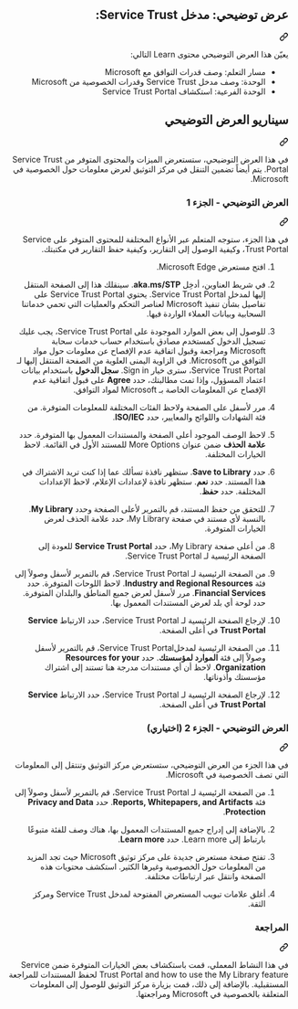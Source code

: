 <div class="Box-sc-g0xbh4-0 eoaCFS js-snippet-clipboard-copy-unpositioned undefined" data-hpc="true"><article class="markdown-body entry-content container-lg" itemprop="text">
<div class="markdown-heading" dir="rtl"><h1 tabindex="-1" class="heading-element" dir="rtl">عرض توضيحي: مدخل Service Trust:</h1><a id="user-content-عرض-توضيحي-مدخل-service-trust" class="anchor" aria-label="Permalink: عرض توضيحي: مدخل Service Trust:" href="#عرض-توضيحي-مدخل-service-trust"><svg class="octicon octicon-link" viewBox="0 0 16 16" version="1.1" width="16" height="16" aria-hidden="true"><path d="m7.775 3.275 1.25-1.25a3.5 3.5 0 1 1 4.95 4.95l-2.5 2.5a3.5 3.5 0 0 1-4.95 0 .751.751 0 0 1 .018-1.042.751.751 0 0 1 1.042-.018 1.998 1.998 0 0 0 2.83 0l2.5-2.5a2.002 2.002 0 0 0-2.83-2.83l-1.25 1.25a.751.751 0 0 1-1.042-.018.751.751 0 0 1-.018-1.042Zm-4.69 9.64a1.998 1.998 0 0 0 2.83 0l1.25-1.25a.751.751 0 0 1 1.042.018.751.751 0 0 1 .018 1.042l-1.25 1.25a3.5 3.5 0 1 1-4.95-4.95l2.5-2.5a3.5 3.5 0 0 1 4.95 0 .751.751 0 0 1-.018 1.042.751.751 0 0 1-1.042.018 1.998 1.998 0 0 0-2.83 0l-2.5 2.5a1.998 1.998 0 0 0 0 2.83Z"></path></svg></a></div>
<p dir="rtl">يعيّن هذا العرض التوضيحي محتوى Learn التالي:</p>
<ul dir="rtl">
<li>مسار التعلم: وصف قدرات التوافق مع Microsoft</li>
<li>الوحدة: وصف مدخل Service Trust وقدرات الخصوصية من Microsoft</li>
<li>الوحدة الفرعية: استكشاف Service Trust Portal</li>
</ul>
<div class="markdown-heading" dir="rtl"><h2 tabindex="-1" class="heading-element" dir="rtl">سيناريو العرض التوضيحي</h2><a id="user-content-سيناريو-العرض-التوضيحي" class="anchor" aria-label="Permalink: سيناريو العرض التوضيحي" href="#سيناريو-العرض-التوضيحي"><svg class="octicon octicon-link" viewBox="0 0 16 16" version="1.1" width="16" height="16" aria-hidden="true"><path d="m7.775 3.275 1.25-1.25a3.5 3.5 0 1 1 4.95 4.95l-2.5 2.5a3.5 3.5 0 0 1-4.95 0 .751.751 0 0 1 .018-1.042.751.751 0 0 1 1.042-.018 1.998 1.998 0 0 0 2.83 0l2.5-2.5a2.002 2.002 0 0 0-2.83-2.83l-1.25 1.25a.751.751 0 0 1-1.042-.018.751.751 0 0 1-.018-1.042Zm-4.69 9.64a1.998 1.998 0 0 0 2.83 0l1.25-1.25a.751.751 0 0 1 1.042.018.751.751 0 0 1 .018 1.042l-1.25 1.25a3.5 3.5 0 1 1-4.95-4.95l2.5-2.5a3.5 3.5 0 0 1 4.95 0 .751.751 0 0 1-.018 1.042.751.751 0 0 1-1.042.018 1.998 1.998 0 0 0-2.83 0l-2.5 2.5a1.998 1.998 0 0 0 0 2.83Z"></path></svg></a></div>
<p dir="rtl">في هذا العرض التوضيحي، ستستعرض الميزات والمحتوى المتوفر من Service Trust Portal. يتم أيضاً تضمين التنقل في مركز التوثيق لعرض معلومات حول الخصوصية في Microsoft.</p>
<div class="markdown-heading" dir="rtl"><h3 tabindex="-1" class="heading-element" dir="rtl">العرض التوضيحي - الجزء 1</h3><a id="user-content-العرض-التوضيحي---الجزء-1" class="anchor" aria-label="Permalink: العرض التوضيحي - الجزء 1" href="#العرض-التوضيحي---الجزء-1"><svg class="octicon octicon-link" viewBox="0 0 16 16" version="1.1" width="16" height="16" aria-hidden="true"><path d="m7.775 3.275 1.25-1.25a3.5 3.5 0 1 1 4.95 4.95l-2.5 2.5a3.5 3.5 0 0 1-4.95 0 .751.751 0 0 1 .018-1.042.751.751 0 0 1 1.042-.018 1.998 1.998 0 0 0 2.83 0l2.5-2.5a2.002 2.002 0 0 0-2.83-2.83l-1.25 1.25a.751.751 0 0 1-1.042-.018.751.751 0 0 1-.018-1.042Zm-4.69 9.64a1.998 1.998 0 0 0 2.83 0l1.25-1.25a.751.751 0 0 1 1.042.018.751.751 0 0 1 .018 1.042l-1.25 1.25a3.5 3.5 0 1 1-4.95-4.95l2.5-2.5a3.5 3.5 0 0 1 4.95 0 .751.751 0 0 1-.018 1.042.751.751 0 0 1-1.042.018 1.998 1.998 0 0 0-2.83 0l-2.5 2.5a1.998 1.998 0 0 0 0 2.83Z"></path></svg></a></div>
<p dir="rtl">في هذا الجزء، ستوجه المتعلم عبر الأنواع المختلفة للمحتوى المتوفر على Service Trust Portal، وكيفية الوصول إلى التقارير، وكيفية حفظ التقارير في مكتبتك.</p>
<ol dir="rtl">
<li>
<p dir="rtl">افتح&nbsp;مستعرض Microsoft Edge.</p>
</li>
<li>
<p dir="rtl">في شريط العناوين، أدخِل <strong>aka.ms/STP</strong>. سينقلك هذا إلى الصفحة المنتقل إليها لمدخل Service Trust Portal. يحتوي Service Trust Portal على تفاصيل بشأن تنفيذ Microsoft لعناصر التحكم والعمليات التي تحمي خدماتنا السحابية وبيانات العملاء الواردة فيها.</p>
</li>
<li>
<p dir="rtl">للوصول إلى بعض الموارد الموجودة على Service Trust Portal، يجب عليك تسجيل الدخول كمستخدم مصادق باستخدام حساب خدمات سحابة Microsoft ومراجعة وقبول اتفاقية عدم الإفصاح عن معلومات حول مواد التوافق من Microsoft. في الزاوية اليمنى العلوية من الصفحة المنتقل إليها لـ Service Trust Portal، سترى خيار Sign in.  <strong>سجل الدخول</strong> باستخدام بيانات اعتماد المسؤول، وإذا تمت مطالبتك، حدد <strong>Agree</strong> على قبول اتفاقية عدم الإفصاح عن المعلومات الخاصة بـ Microsoft لمواد التوافق.</p>
</li>
<li>
<p dir="rtl">مرر لأسفل على الصفحة ولاحظ الفئات المختلفة للمعلومات المتوفرة. من فئة الشهادات واللوائح والمعايير، حدد <strong>ISO/IEC</strong>.</p>
</li>
<li>
<p dir="rtl">لاحظ الوصف الموجود أعلى الصفحة والمستندات المعمول بها المتوفرة.  حدد <strong>علامة الحذف</strong> ضمن عنوان More Options للمستند الأول في القائمة.  لاحظ الخيارات المختلفة.</p>
</li>
<li>
<p dir="rtl">حدد <strong>Save to Library</strong>.  ستظهر نافذة تسألك عما إذا كنت تريد الاشتراك في هذا المستند.  حدد <strong>نعم</strong>. ستظهر نافذة لإعدادات الإعلام، لاحظ الإعدادات المختلفة. حدد <strong>حفظ</strong>.</p>
</li>
<li>
<p dir="rtl">للتحقق من حفظ المستند، قم بالتمرير لأعلى الصفحة وحدد <strong>My Library</strong>.  بالنسبة لأي مستند في صفحة My Library، حدد علامة الحذف لعرض الخيارات المتوفرة.</p>
</li>
<li>
<p dir="rtl">من أعلى صفحة My Library، حدد <strong>Service Trust Portal</strong> للعودة إلى الصفحة الرئيسية لـ Service Trust Portal.</p>
</li>
<li>
<p dir="rtl">من الصفحة الرئيسية لـ Service Trust Portal، قم بالتمرير لأسفل وصولاً إلى فئة <strong>Industry and Regional Resources</strong>.  لاحظ اللوحات المتوفرة.  حدد <strong>Financial Services</strong>.  مرر لأسفل لعرض جميع المناطق والبلدان المتوفرة.  حدد لوحة أي بلد لعرض المستندات المعمول بها.</p>
</li>
<li>
<p dir="rtl">لإرجاع الصفحة الرئيسية لـ Service Trust Portal، حدد الارتباط <strong>Service Trust Portal</strong> في أعلى الصفحة.</p>
</li>
<li>
<p dir="rtl">من الصفحة الرئيسية لمدخلService Trust Portal، قم بالتمرير لأسفل وصولاً إلى فئة <strong>الموارد لمؤسستك</strong>. حدد <strong>Resources for your Organization</strong>.  لاحظ أن أي مستندات مدرجة هنا تستند إلى اشتراك مؤسستك وأذوناتها.</p>
</li>
<li>
<p dir="rtl">لإرجاع الصفحة الرئيسية لـ Service Trust Portal، حدد الارتباط <strong>Service Trust Portal</strong> في أعلى الصفحة.</p>
</li>
</ol>
<div class="markdown-heading" dir="rtl"><h3 tabindex="-1" class="heading-element" dir="rtl">العرض التوضيحي - الجزء 2 (اختياري)</h3><a id="user-content-العرض-التوضيحي---الجزء-2-اختياري" class="anchor" aria-label="Permalink: العرض التوضيحي - الجزء 2 (اختياري)" href="#العرض-التوضيحي---الجزء-2-اختياري"><svg class="octicon octicon-link" viewBox="0 0 16 16" version="1.1" width="16" height="16" aria-hidden="true"><path d="m7.775 3.275 1.25-1.25a3.5 3.5 0 1 1 4.95 4.95l-2.5 2.5a3.5 3.5 0 0 1-4.95 0 .751.751 0 0 1 .018-1.042.751.751 0 0 1 1.042-.018 1.998 1.998 0 0 0 2.83 0l2.5-2.5a2.002 2.002 0 0 0-2.83-2.83l-1.25 1.25a.751.751 0 0 1-1.042-.018.751.751 0 0 1-.018-1.042Zm-4.69 9.64a1.998 1.998 0 0 0 2.83 0l1.25-1.25a.751.751 0 0 1 1.042.018.751.751 0 0 1 .018 1.042l-1.25 1.25a3.5 3.5 0 1 1-4.95-4.95l2.5-2.5a3.5 3.5 0 0 1 4.95 0 .751.751 0 0 1-.018 1.042.751.751 0 0 1-1.042.018 1.998 1.998 0 0 0-2.83 0l-2.5 2.5a1.998 1.998 0 0 0 0 2.83Z"></path></svg></a></div>
<p dir="rtl">في هذا الجزء من العرض التوضيحي، ستستعرض مركز التوثيق وتنتقل إلى المعلومات التي تصف الخصوصية في Microsoft.</p>
<ol dir="rtl">
<li>
<p dir="rtl">من الصفحة الرئيسية لـ Service Trust Portal، قم بالتمرير لأسفل وصولاً إلى فئة <strong>Reports, Whitepapers, and Artifacts</strong>. حدد <strong>Privacy and Data Protection</strong>.</p>
</li>
<li>
<p dir="rtl">بالإضافة إلى إدراج جميع المستندات المعمول بها، هناك وصف للفئة متبوعًا بارتباط إلى Learn more.  حدد <strong>Learn more</strong>.</p>
</li>
<li>
<p dir="rtl">تفتح صفحة مستعرض جديدة على مركز توثيق Microsoft حيث تجد المزيد من المعلومات حول الخصوصية وغيرها الكثير. استكشف محتويات هذه الصفحة وانتقل عبر ارتباطات مختلفة.</p>
</li>
<li>
<p dir="rtl">أغلق علامات تبويب المستعرض المفتوحة لمدخل Service Trust ومركز الثقة.</p>
</li>
</ol>
<div class="markdown-heading" dir="rtl"><h3 tabindex="-1" class="heading-element" dir="rtl">المراجعة</h3><a id="user-content-المراجعة" class="anchor" aria-label="Permalink: المراجعة" href="#المراجعة"><svg class="octicon octicon-link" viewBox="0 0 16 16" version="1.1" width="16" height="16" aria-hidden="true"><path d="m7.775 3.275 1.25-1.25a3.5 3.5 0 1 1 4.95 4.95l-2.5 2.5a3.5 3.5 0 0 1-4.95 0 .751.751 0 0 1 .018-1.042.751.751 0 0 1 1.042-.018 1.998 1.998 0 0 0 2.83 0l2.5-2.5a2.002 2.002 0 0 0-2.83-2.83l-1.25 1.25a.751.751 0 0 1-1.042-.018.751.751 0 0 1-.018-1.042Zm-4.69 9.64a1.998 1.998 0 0 0 2.83 0l1.25-1.25a.751.751 0 0 1 1.042.018.751.751 0 0 1 .018 1.042l-1.25 1.25a3.5 3.5 0 1 1-4.95-4.95l2.5-2.5a3.5 3.5 0 0 1 4.95 0 .751.751 0 0 1-.018 1.042.751.751 0 0 1-1.042.018 1.998 1.998 0 0 0-2.83 0l-2.5 2.5a1.998 1.998 0 0 0 0 2.83Z"></path></svg></a></div>
<p dir="rtl">في هذا النشاط المعملي، قمت باستكشاف بعض الخيارات المتوفرة ضمن Service Trust Portal and how to use the My Library feature لحفظ المستندات للمراجعة المستقبلية.  بالإضافة إلى ذلك، قمت بزيارة مركز التوثيق للوصول إلى المعلومات المتعلقة بالخصوصية في Microsoft ومراجعتها.</p>
</article></div>
